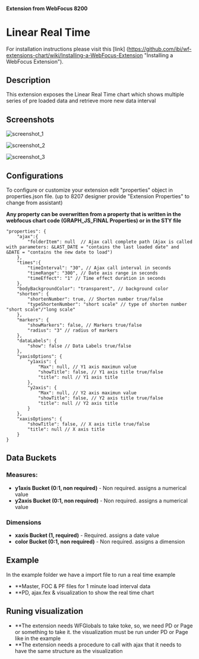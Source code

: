 #### Extension from WebFocus 8200

# Linear Real Time

For installation instructions please visit this [link] (https://github.com/ibi/wf-extensions-chart/wiki/Installing-a-WebFocus-Extension "Installing a WebFocus Extension").

## Description

This extension exposes the Linear Real Time chart which shows multiple series of pre loaded data and retrieve more new data interval

## Screenshots

![screenshot_1](https://github.com/ibi/wf-extensions-chart/blob/master/com.ibi.linear_real_time/screenshots/1.png)

![screenshot_2](https://github.com/ibi/wf-extensions-chart/blob/master/com.ibi.linear_real_time/screenshots/2.png)

![screenshot_3](https://github.com/ibi/wf-extensions-chart/blob/master/com.ibi.linear_real_time/screenshots/3.png)

## Configurations

To configure or customize your extension edit "properties" object in properties.json file. (up to 8207 designer provide "Extension Properties" to change from assistant)

**Any property can be overwritten from a property that is written in the webfocus chart code (GRAPH_JS_FINAL Properties) or in the STY file**
	
	"properties": {
		"ajax":{
			"folderItem": null  // Ajax call complete path (Ajax is called with parameters: &LAST_DATE = "contains the last loaded date" and &DATE = "contains the new date to load")
		},
		"times":{
			"timeInterval": "30", // Ajax call interval in seconds
			"timeRange": "300", // Date axis range in seconds
			"timeEffect": "1" // Time effect duration in seconds
		},
		"bodyBackgroundColor": "transparent", // background color
		"shorten": {
			"shortenNumber": true, // Shorten number true/false
			"typeShortenNumber": "short scale" // type of shorten number "short scale"/"long scale"
		},
		"markers": {
			"showMarkers": false, // Markers true/false
			"radius": "3" // radius of markers
		},
		"dataLabels": {
			"show": false // Data Labels true/false
		},
		"yaxisOptions": {
			"y1axis": {
				"Max": null, // Y1 axis maximun value
				"showTitle": false, // Y1 axis title true/false
				"title": null // Y1 axis title
			},
			"y2axis": {
				"Max": null, // Y2 axis maximun value
				"showTitle": false, // Y2 axis title true/false
				"title": null // Y2 axis title
			}
		},
		"xaxisOptions": {
			"showTitle": false, // X axis title true/false
			"title": null // X axis title
		}
	}


## Data Buckets

### Measures:
* **y1axis Bucket (0:1, non required)** - Non required. assigns a numerical value
* **y2axis Bucket (0:1, non required)** - Non required. assigns a numerical value

### Dimensions
* **xaxis Bucket (1, required)** - Required. assigns a date value
* **color Bucket (0:1, non required)** - Non required. assigns a dimension


## Example
In the example folder we have a import file to run a real time example
* **Master, FOC & PF files for 1 minute load interval data
* **PD, ajax.fex & visualization to show the real time chart

## Runing visualization
* **The extension needs WFGlobals to take toke, so, we need PD or Page or something to take it. the visualization must be run under PD or Page like in the example
* **The extension needs a procedure to call with ajax that it needs to have the same structure as the visualization